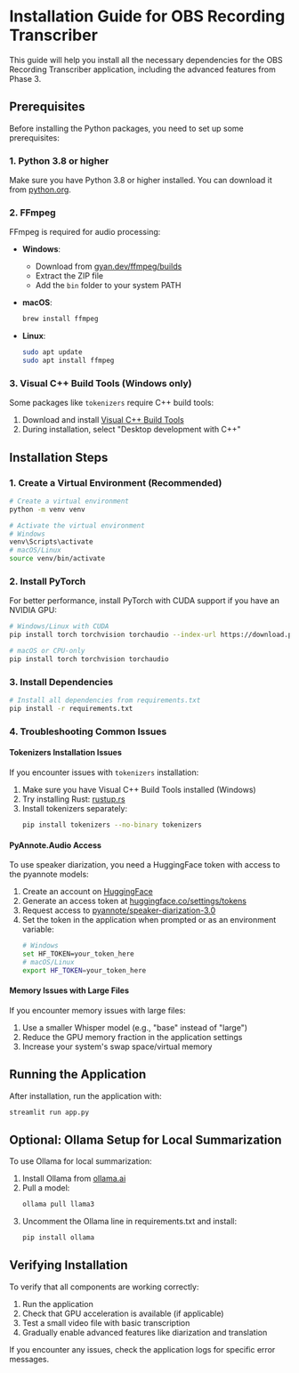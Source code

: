 # Installation Guide for OBS Recording Transcriber

This guide will help you install all the necessary dependencies for the OBS Recording Transcriber application, including the advanced features from Phase 3.

## Prerequisites

Before installing the Python packages, you need to set up some prerequisites:

### 1. Python 3.8 or higher

Make sure you have Python 3.8 or higher installed. You can download it from [python.org](https://www.python.org/downloads/).

### 2. FFmpeg

FFmpeg is required for audio processing:

- **Windows**: 
  - Download from [gyan.dev/ffmpeg/builds](https://www.gyan.dev/ffmpeg/builds/)
  - Extract the ZIP file
  - Add the `bin` folder to your system PATH

- **macOS**:
  ```bash
  brew install ffmpeg
  ```

- **Linux**:
  ```bash
  sudo apt update
  sudo apt install ffmpeg
  ```

### 3. Visual C++ Build Tools (Windows only)

Some packages like `tokenizers` require C++ build tools:

1. Download and install [Visual C++ Build Tools](https://visualstudio.microsoft.com/visual-cpp-build-tools/)
2. During installation, select "Desktop development with C++"

## Installation Steps

### 1. Create a Virtual Environment (Recommended)

```bash
# Create a virtual environment
python -m venv venv

# Activate the virtual environment
# Windows
venv\Scripts\activate
# macOS/Linux
source venv/bin/activate
```

### 2. Install PyTorch

For better performance, install PyTorch with CUDA support if you have an NVIDIA GPU:

```bash
# Windows/Linux with CUDA
pip install torch torchvision torchaudio --index-url https://download.pytorch.org/whl/cu118

# macOS or CPU-only
pip install torch torchvision torchaudio
```

### 3. Install Dependencies

```bash
# Install all dependencies from requirements.txt
pip install -r requirements.txt
```

### 4. Troubleshooting Common Issues

#### Tokenizers Installation Issues

If you encounter issues with `tokenizers` installation:

1. Make sure you have Visual C++ Build Tools installed (Windows)
2. Try installing Rust: [rustup.rs](https://rustup.rs/)
3. Install tokenizers separately:
   ```bash
   pip install tokenizers --no-binary tokenizers
   ```

#### PyAnnote.Audio Access

To use speaker diarization, you need a HuggingFace token with access to the pyannote models:

1. Create an account on [HuggingFace](https://huggingface.co/)
2. Generate an access token at [huggingface.co/settings/tokens](https://huggingface.co/settings/tokens)
3. Request access to [pyannote/speaker-diarization-3.0](https://huggingface.co/pyannote/speaker-diarization-3.0)
4. Set the token in the application when prompted or as an environment variable:
   ```bash
   # Windows
   set HF_TOKEN=your_token_here
   # macOS/Linux
   export HF_TOKEN=your_token_here
   ```

#### Memory Issues with Large Files

If you encounter memory issues with large files:

1. Use a smaller Whisper model (e.g., "base" instead of "large")
2. Reduce the GPU memory fraction in the application settings
3. Increase your system's swap space/virtual memory

## Running the Application

After installation, run the application with:

```bash
streamlit run app.py
```

## Optional: Ollama Setup for Local Summarization

To use Ollama for local summarization:

1. Install Ollama from [ollama.ai](https://ollama.ai/)
2. Pull a model:
   ```bash
   ollama pull llama3
   ```
3. Uncomment the Ollama line in requirements.txt and install:
   ```bash
   pip install ollama
   ```

## Verifying Installation

To verify that all components are working correctly:

1. Run the application
2. Check that GPU acceleration is available (if applicable)
3. Test a small video file with basic transcription
4. Gradually enable advanced features like diarization and translation

If you encounter any issues, check the application logs for specific error messages. 